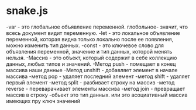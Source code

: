# snake.js
-var - это глобальное объявление переменной. глобольное- значит, что всесь документ видит переменную.
-let - это локальное объявление переменной, которая видна только локально после ее появления, можно изменить тип данных.
-const - это ключевое слово для объявления переменной, значение и тип данных, которой менять нельзя.
-Массив - это объект, который содержит в себе коллекцию данных, любых типов и значений.
-Метод push - помещает в конец массива наши данные
-Метод unshift - добавляет элемент в начале массива
-метод pop - удаляет последний элемент
-метод shift - удаляет первый элемент
-метод split - разбивает строку на массив
-метод reverse - переварачивает элементы массива
-метод join - превращает массив в строку
-обьект это тип данных. или это асоциативный массив имеющих пру ключ значений

